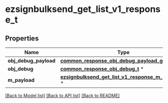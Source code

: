 # ezsignbulksend_get_list_v1_response_t

## Properties
Name | Type | Description | Notes
------------ | ------------- | ------------- | -------------
**obj_debug_payload** | [**common_response_obj_debug_payload_get_list_t**](common_response_obj_debug_payload_get_list.md) \* |  | 
**obj_debug** | [**common_response_obj_debug_t**](common_response_obj_debug.md) \* |  | [optional] 
**m_payload** | [**ezsignbulksend_get_list_v1_response_m_payload_t**](ezsignbulksend_get_list_v1_response_m_payload.md) \* |  | 

[[Back to Model list]](../README.md#documentation-for-models) [[Back to API list]](../README.md#documentation-for-api-endpoints) [[Back to README]](../README.md)


